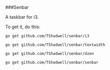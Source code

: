 ###Senbar

A taskbar for i3.

To get it, do this:

`go get github.com/TShadwell/senbar/i3`

`go get github.com/TShadwell/senbar/textwidth`

`go get github.com/TShadwell/senbar/dzen`

`go get github.com/TShadwell/senbar/senbar`
